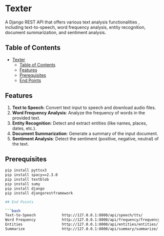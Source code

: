 # Texter

A Django REST API that offers various text analysis functionalities , including text-to-speech, word frequency analysis, entity recognition, document summarization, and sentiment analysis.

## Table of Contents
- [Texter](#texter)
  - [Table of Contents](#table-of-contents)
  - [Features](#features)
  - [Prerequisites](#prerequisites)
  - [End Points](#end-points)

## Features

1. **Text to Speech**: Convert text input to speech and download audio files.
2. **Word Frequency Analysis**: Analyze the frequency of words in the provided text.
3. **Entity Recognition**: Detect and extract entities (like names, places, dates, etc.).
4. **Document Summarization**: Generate a summary of the input document.
5. **Sentiment Analysis**: Detect the sentiment (positive, negative, neutral) of the text.

## Prerequisites

```bash
pip install pyttsx3
pip install spacy==2.3.0
pip install textblob
pip install sumy
pip install django
pip install djangorestframework

## End Points

```bash
Text-to-Speech            http://127.0.0.1:8000/api/speech/tts/
Word Frequency            http://127.0.0.1:8000/api/frequency/frequency/
Entities                  http://127.0.0.1:8000/api/entities/entities/
Summarize                 http://127.0.0.1:8000/api/summary/summarize/
